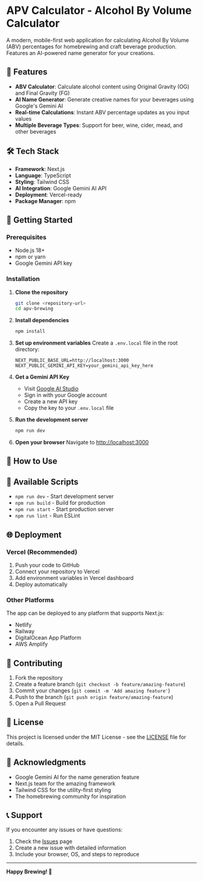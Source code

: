 # APV Calculator - Alcohol By Volume Calculator

A modern, mobile-first web application for calculating Alcohol By Volume (ABV) percentages for homebrewing and craft beverage production. Features an AI-powered name generator for your creations.

## 🍺 Features

- **ABV Calculator**: Calculate alcohol content using Original Gravity (OG) and Final Gravity (FG)
- **AI Name Generator**: Generate creative names for your beverages using Google's Gemini AI
- **Real-time Calculations**: Instant ABV percentage updates as you input values
- **Multiple Beverage Types**: Support for beer, wine, cider, mead, and other beverages

## 🛠 Tech Stack

- **Framework**: Next.js
- **Language**: TypeScript
- **Styling**: Tailwind CSS
- **AI Integration**: Google Gemini AI API
- **Deployment**: Vercel-ready
- **Package Manager**: npm

## 🚀 Getting Started

### Prerequisites

- Node.js 18+
- npm or yarn
- Google Gemini API key

### Installation

1. **Clone the repository**

   ```bash
   git clone <repository-url>
   cd apv-brewing
   ```

2. **Install dependencies**

   ```bash
   npm install
   ```

3. **Set up environment variables**
   Create a `.env.local` file in the root directory:

   ```env
   NEXT_PUBLIC_BASE_URL=http://localhost:3000
   NEXT_PUBLIC_GEMINI_API_KEY=your_gemini_api_key_here
   ```

4. **Get a Gemini API Key**

   - Visit [Google AI Studio](https://makersuite.google.com/app/apikey)
   - Sign in with your Google account
   - Create a new API key
   - Copy the key to your `.env.local` file

5. **Run the development server**

   ```bash
   npm run dev
   ```

6. **Open your browser**
   Navigate to [http://localhost:3000](http://localhost:3000)

## 📖 How to Use

## 🔧 Available Scripts

- `npm run dev` - Start development server
- `npm run build` - Build for production
- `npm run start` - Start production server
- `npm run lint` - Run ESLint

## 🌐 Deployment

### Vercel (Recommended)

1. Push your code to GitHub
2. Connect your repository to Vercel
3. Add environment variables in Vercel dashboard
4. Deploy automatically

### Other Platforms

The app can be deployed to any platform that supports Next.js:

- Netlify
- Railway
- DigitalOcean App Platform
- AWS Amplify

## 🤝 Contributing

1. Fork the repository
2. Create a feature branch (`git checkout -b feature/amazing-feature`)
3. Commit your changes (`git commit -m 'Add amazing feature'`)
4. Push to the branch (`git push origin feature/amazing-feature`)
5. Open a Pull Request

## 📝 License

This project is licensed under the MIT License - see the [LICENSE](LICENSE) file for details.

## 🙏 Acknowledgments

- Google Gemini AI for the name generation feature
- Next.js team for the amazing framework
- Tailwind CSS for the utility-first styling
- The homebrewing community for inspiration

## 📞 Support

If you encounter any issues or have questions:

1. Check the [Issues](https://github.com/yourusername/apv-brewing/issues) page
2. Create a new issue with detailed information
3. Include your browser, OS, and steps to reproduce

---

**Happy Brewing! 🍻**
